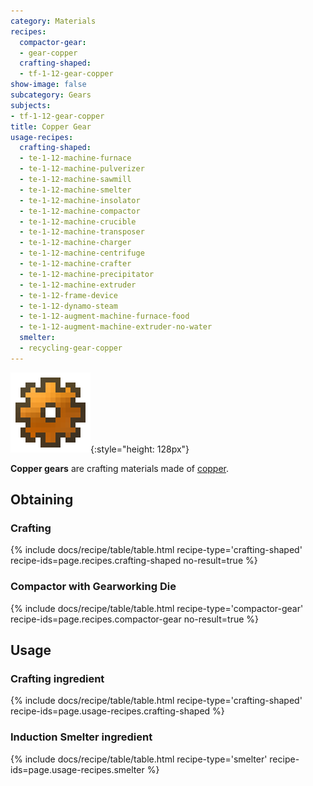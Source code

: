 ```yaml
---
category: Materials
recipes:
  compactor-gear:
  - gear-copper
  crafting-shaped:
  - tf-1-12-gear-copper
show-image: false
subcategory: Gears
subjects:
- tf-1-12-gear-copper
title: Copper Gear
usage-recipes:
  crafting-shaped:
  - te-1-12-machine-furnace
  - te-1-12-machine-pulverizer
  - te-1-12-machine-sawmill
  - te-1-12-machine-smelter
  - te-1-12-machine-insolator
  - te-1-12-machine-compactor
  - te-1-12-machine-crucible
  - te-1-12-machine-transposer
  - te-1-12-machine-charger
  - te-1-12-machine-centrifuge
  - te-1-12-machine-crafter
  - te-1-12-machine-precipitator
  - te-1-12-machine-extruder
  - te-1-12-frame-device
  - te-1-12-dynamo-steam
  - te-1-12-augment-machine-furnace-food
  - te-1-12-augment-machine-extruder-no-water
  smelter:
  - recycling-gear-copper
---
```


![Copper gear](/assets/images/docs/1.12/thermal-foundation/gear-copper.png){:style="height: 128px"}


**Copper gears** are crafting materials made of [copper](../copper-ingot/).


Obtaining
---------

### Crafting
{% include docs/recipe/table/table.html recipe-type='crafting-shaped' recipe-ids=page.recipes.crafting-shaped no-result=true %}

### Compactor with Gearworking Die
{% include docs/recipe/table/table.html recipe-type='compactor-gear' recipe-ids=page.recipes.compactor-gear no-result=true %}


Usage
-----

### Crafting ingredient
{% include docs/recipe/table/table.html recipe-type='crafting-shaped' recipe-ids=page.usage-recipes.crafting-shaped %}

### Induction Smelter ingredient
{% include docs/recipe/table/table.html recipe-type='smelter' recipe-ids=page.usage-recipes.smelter %}
